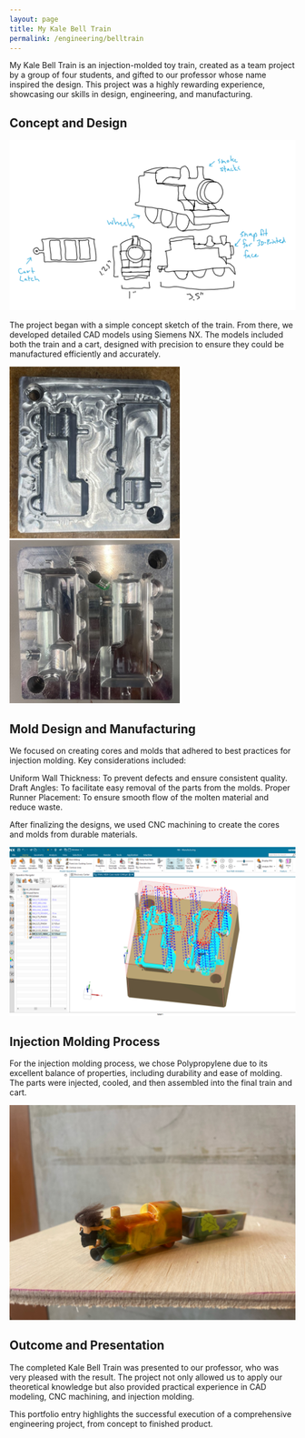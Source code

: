 ```yaml
---
layout: page
title: My Kale Bell Train
permalink: /engineering/belltrain
---
```




My Kale Bell Train is an injection-molded toy train, created as a team project by a group of four students, and gifted to our professor whose name inspired the design. This project was a highly rewarding experience, showcasing our skills in design, engineering, and manufacturing.

## Concept and Design  

![sketch](/assets/img/mykalebelltrain/sketch.png)  

The project began with a simple concept sketch of the train. From there, we developed detailed CAD models using Siemens NX. The models included both the train and a cart, designed with precision to ensure they could be manufactured efficiently and accurately.  

<p float="left">
  <img src="/assets/img/mykalebelltrain/core.jpg" width="300" />
  <img src="/assets/img/mykalebelltrain/mold.jpg" width="300" /> 
</p>  

## Mold Design and Manufacturing
We focused on creating cores and molds that adhered to best practices for injection molding. Key considerations included:

Uniform Wall Thickness: To prevent defects and ensure consistent quality.
Draft Angles: To facilitate easy removal of the parts from the molds.
Proper Runner Placement: To ensure smooth flow of the molten material and reduce waste.  

After finalizing the designs, we used CNC machining to create the cores and molds from durable materials.

![cam](/assets/img/mykalebelltrain/cam.png)  

## Injection Molding Process
For the injection molding process, we chose Polypropylene due to its excellent balance of properties, including durability and ease of molding. The parts were injected, cooled, and then assembled into the final train and cart.

![belltrain](/assets/img/mykalebelltrain/belltrain.JPEG)  

## Outcome and Presentation
The completed Kale Bell Train was presented to our professor, who was very pleased with the result. The project not only allowed us to apply our theoretical knowledge but also provided practical experience in CAD modeling, CNC machining, and injection molding.

This portfolio entry highlights the successful execution of a comprehensive engineering project, from concept to finished product.

